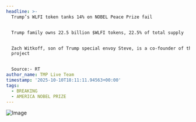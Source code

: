 ```yaml
---
headline: >-
  Trump’s WLFI token tanks 14% on NOBEL Peace Prize fail


  Trump family owns 22.5 billion $WLFI tokens, 22.5% of total supply


  Zach Witkoff, son of Trump special envoy Steve, is a co-founder of the
  project 


  Source:- RT
author_name: TMP Live Team
timestamp: '2025-10-10T18:11:11.94563+00:00'
tags:
  - BREAKING
  - AMERICA NOBEL PRIZE
---
```

![Image](https://i.postimg.cc/prrTwfwS/IMG-20251010-233729-258.jpg)

